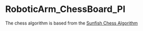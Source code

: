 # RoboticArm_ChessBoard_PI
The chess algorithm is based from the [Sunfish Chess Algorithm](https://github.com/ClanDesDindesLibres2/RoboticArm_ChessBoard_PI/tree/main/sunfish-master#introduction)
